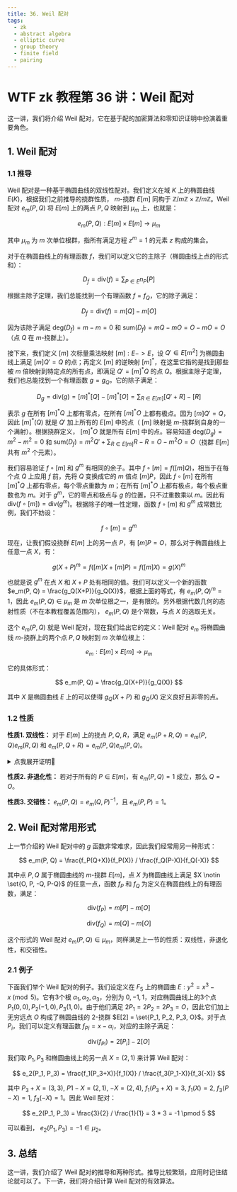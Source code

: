 ```yaml
---
title: 36. Weil 配对
tags:
  - zk
  - abstract algebra
  - elliptic curve
  - group theory
  - finite field
  - pairing
---
```


# WTF zk 教程第 36 讲：Weil 配对

这一讲，我们将介绍 Weil 配对，它在基于配的加密算法和零知识证明中扮演着重要角色。

## 1. Weil 配对

### 1.1 推导

Weil 配对是一种基于椭圆曲线的双线性配对。我们定义在域 $K$ 上的椭圆曲线 $E(K)$，根据我们之前推导的挠群性质， $m$-挠群 $E[m]$ 同构于 $\mathbb{Z}/m\mathbb{Z} \times \mathbb{Z}/m\mathbb{Z}$。Weil 配对 $e_m(P,Q)$ 将 $E[m]$ 上的两点 $P, Q$ 映射到 $\mu_m$ 上，也就是：

$$
e_m(P,Q): E[m] \times E[m] \to \mu_m
$$

其中 $\mu_m$ 为 $m$ 次单位根群，指所有满足方程 $z^m = 1$ 的元素 $z$ 构成的集合。

对于在椭圆曲线上的有理函数 $f$，我们可以定义它的主除子（椭圆曲线上点的形式和）：

$$ 
D_f = \text{div}(f) = \sum_{P \in E}{n_P[P]} 
$$

根据主除子定理，我们总能找到一个有理函数 $f = f_Q$，它的除子满足：

$$
D_f = \text{div}(f) = m[Q] - m[O]
$$

因为该除子满足 $\text{deg}(D_f) = m - m = 0$ 和 $\text{sum}(D_f) = mQ - mO = O - mO = O$（点 $Q$ 在 $m$-挠群上）。

接下来，我们定义 $[m]$ 次标量乘法映射 $[m]: E -> E$，设 $Q' \in E[m^2]$ 为椭圆曲线上满足 $[m]Q' = Q$ 的点；再定义 $[m]$ 的逆映射 $[m]^*$，在这里它指的是找到那些被 $m$ 倍映射到特定点的所有点，即满足 $Q' = [m]^*Q$ 的点 $Q$。根据主除子定理，我们也总能找到一个有理函数 $g = g_Q$，它的除子满足：

$$
D_g = \text{div}(g) = [m]^* [Q] - [m]^* [O] = \sum_{R \in E[m]}{[Q' + R] - [R]}
$$

表示 $g$ 在所有 $[m]^* Q$ 上都有零点，在所有 $[m]^* O$ 上都有极点。因为 $[m]Q'=Q$，因此 $[m]^* (Q)$ 就是 $Q'$ 加上所有的 $E[m]$ 中的点（ $[m]$ 映射是 $m$-挠群到自身的一个满射）。根据挠群定义， $[m]^*O$ 就是所有 $E[m]$ 中的点。容易知道 $\text{deg}(D_g) = m^2 - m^2 = 0$ 和 $\text{sum}(D_f) = m^2 Q' + \sum_{R \in E[m]}{R - R} = O - m^2O = O$（挠群 $E[m]$ 共有 $m^2$ 个元素）。

我们容易验证 $f \circ [m]$ 和 $g^m$ 有相同的余子。其中 $f \circ [m] = f([m]Q)$，相当于在每个点 $Q$ 上应用 $f$ 前，先将 $Q$ 变换成它的 $m$ 倍点 $[m]P$，因此 $f \circ [m]$ 在所有 $[m]^*Q$ 上都有零点，每个零点重数为 $m$；在所有 $[m]^*O$ 上都有极点，每个极点重数也为 $m$。对于 $g^m$，它的零点和极点与 $g$ 的位置，只不过重数乘以 $m$。因此有 $\text{div}(f \circ [m])=\text{div}(g^m)$。根据除子的唯一性定理，函数 $f \circ [m]$ 和 $g^m$ 成常数比例，我们不妨设：

$$
f \circ [m] = g^m
$$

现在，让我们假设挠群 $E[m]$ 上的另一点 $P$，有 $[m]P = O$，那么对于椭圆曲线上任意一点 $X$，有：

$$
g(X+P)^m = f([m]X + [m]P) = f([m]X) = g(X)^m
$$

也就是说 $g^m$ 在点 $X$ 和 $X+P$ 处有相同的值。我们可以定义一个新的函数 $e_m(P, Q) = \frac{g_Q(X+P)}{g_Q(X)}$，根据上面的等式，有 $e_m(P, Q)^m = 1$，因此 $e_m(P, Q) \in \mu_m$ 是 $m$ 次单位根之一，是有限的。另外根据代数几何的态射性质（不在本教程覆盖范围内）， $e_m(P, Q)$ 是个常数，与点 $X$ 的选取无关。

这个 $e_m(P,Q)$ 就是 Weil 配对，现在我们给出它的定义：Weil 配对 $e_m$ 将椭圆曲线 $m$-挠群上的两个点 $P, Q$ 映射到 $m$ 次单位根上：

$$
e_m: E[m] \times E[m] \to \mu_m
$$

它的具体形式：

$$
e_m(P, Q) = \frac{g_Q(X+P)}{g_Q(X)}
$$

其中 $X$ 是椭圆曲线 $E$ 上的可以使得 $g_Q(X+P)$ 和 $g_Q(X)$ 定义良好且非零的点。

### 1.2 性质

**性质1. 双线性：** 对于 $E[m]$ 上的挠点 $P, Q, R$，满足 $e_m(P + R, Q) = e_m(P, Q) e_m(R, Q)$ 和 $e_m(P, Q + R) = e_m(P, Q) e_m(P, Q)$。

<details><summary>点我展开证明👀</summary>

**证明 $e_m(P + R, Q) = e_m(P, Q) e_m(R, Q)$**

根据 Weil 配对定义：

$$
e_m(P + R, Q) = \frac{g_Q(X+P + R)}{g_Q(X)} 
$$

$$
= \frac{g_Q(X+P + R)}{g_Q(X+P)} \frac{g_Q(X+P)}{g_Q(X)} 
$$

令 $X+P = Y$，原式：
$$
= \frac{g_Q(Y + R)}{g_Q(Y)} \frac{g_Q(X+P)}{g_Q(X)} 
$$

$$
= e_m(R, Q) e_m(P, Q)
$$

证毕。

**证明 $e_m(P, Q + R) = e_m(P, Q) e_m(P, R)$**

这个证明相对困难，需要用到除子理论的相关内容。首先，我们先设 $f_Q, f_R, f_S, g_Q, g_R, g_S$ 分别是点 $Q, R, S= Q+R$ 的函数。然后我们设椭圆曲线上的函数 $h$ 满足：

$$
\text{div}(h) = (Q+R) - (Q) - (R) + (O)
$$

根据除子定理，有：

$$
\text{div}(\frac{f_S}{f_Qf_R}) = m \text{div}(h)
$$

因此 $f_S = c f_Q f_R h^m$，其中 $c$ 是常数。又因为 $f_i \circ [m] = g_i^m$，我们将上式两边复合上 $[m]$，得到：

$$
g_S = c'g_Qg_R(h \circ [m])
$$

因此：

$$
e_m(P, Q+R) = \frac{g_S(X + P)}{g_S(X)} = \frac{g_Q(X+P)g_R(X+P)h([m]X + [m]P)}{g_Q(X)g_R(X)h([m]X)}
$$

又因为 $[m]P = O$，因此原式：

$$
= \frac{g_Q(X+P)g_R(X+P)}{g_Q(X)g_R(X)} = e_m(P, Q) e_m(P,R)
$$

证毕。

</details>

**性质2. 非退化性：** 若对于所有的 $P \in E[m]$，有 $e_m(P,Q) = 1$ 成立，那么 $Q = O$。

**性质3. 交错性：** $e_m(P, Q) = e_m(Q, P)^{-1}$，且 $e_m(P, P) = 1$。

## 2. Weil 配对常用形式

上一节介绍的  Weil 配对中的 $g$ 函数非常难求，因此我们经常用另一种形式：

$$
e_m(P, Q) = \frac{f_P(Q+X)}{f_P(X)} / \frac{f_Q(P-X)}{f_Q(-X)}
$$

其中点 $P, Q$ 属于椭圆曲线的 $m$-挠群 $E[m]$，点 $X$ 为椭圆曲线上满足 $X \notin \set{O, P, -Q, P-Q}$ 的任意一点，函数 $f_P$ 和 $f_Q$ 为定义在椭圆曲线上的有理函数，满足：

$$
\text{div}(f_P) = m[P] - m[O]
$$

$$
\text{div}(f_Q) = m[Q] - m[O]
$$

这个形式的 Weil 配对 $e_m(P, Q) \in \mu_m$，同样满足上一节的性质：双线性，非退化性，和交错性。

### 2.1 例子

下面我们举个 Weil 配对的例子。我们设定义在 $F_5$ 上的椭圆曲 $E: y^2 = x^3 - x \pmod{5}$。它有3个根 $\alpha_1, \alpha_2, \alpha_3$，分别为 $0, -1, 1$，对应椭圆曲线上的3个点 $P_1(0,0), P_2(-1,0), P_3(1,0)$。由于他们满足 $2P_1 = 2P_2 = 2P_3 = O$，因此它们加上无穷远点 $O$ 构成了椭圆曲线的 $2$-挠群 $E[2] = \set{P_1, P_2, P_3, O}$。对于点 $P_i$，我们可以定义有理函数 $f_{Pi} = x - \alpha_i$，对应的主除子满足：

$$
\text{div}(f_{Pi}) = 2[P_i] - 2[O]
$$

我们取 $P_1, P_3$ 和椭圆曲线上的另一点 $X = (2,1)$ 来计算 Weil 配对：

$$
e_2(P_1, P_3) = \frac{f_1(P_3+X)}{f_1(X)} / \frac{f_3(P_1-X)}{f_3(-X)}
$$

其中 $P_3 + X = (3,3)$, $P1 - X = (2, 1)$, $-X = (2, 4)$, $f_1(P_3+X) = 3$, $f_1(X)= 2$, $f_3(P-X) = 1$, $f_3(-X) = 1$。因此 Weil 配对：

$$
e_2(P_1, P_3) = \frac{3}{2} / \frac{1}{1} = 3 * 3 = -1 \pmod 5
$$

可以看到， $e_2(P_1, P_3) = -1 \in \mu_2$。

## 3. 总结

这一讲，我们介绍了 Weil 配对的推导和两种形式。推导比较繁琐，应用时记住结论就可以了。下一讲，我们将介绍计算 Weil 配对的有效算法。
